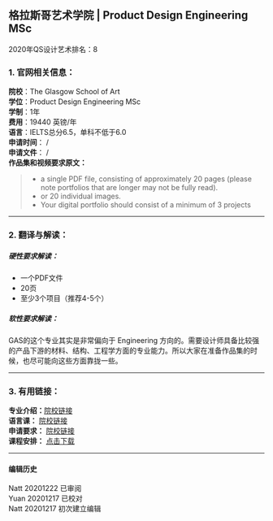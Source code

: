## 格拉斯哥艺术学院 | Product Design Engineering MSc

2020年QS设计艺术排名：8



### 1. 官网相关信息：

**院校**：The Glasgow School of Art  
**学位**：Product Design Engineering MSc  
**学制**：1年  
**费用**：19440 英镑/年  
**语言**：IELTS总分6.5，单科不低于6.0  
**申请时间**： /   
**申请文件**： /  
**作品集和视频要求原文：**   

> -	a single PDF file, consisting of approximately 20 pages (please note portfolios that are longer may not be fully read).
> -	or 20 individual images.
> - Your digital portfolio should consist of a minimum of 3 projects






---


### 2. 翻译与解读：

##### 硬性要求解读：
- 一个PDF文件
- 20页
- 至少3个项目（推荐4-5个）

##### 软性要求解读：

GAS的这个专业其实是非常偏向于 Engineering 方向的。需要设计师具备比较强的产品下游的材料、结构、工程学方面的专业能力。所以大家在准备作品集的时候，也尽可能向这些方面靠拢一些。



---


### 3. 有用链接：

**专业介绍：**[院校链接](http://www.gsa.ac.uk/study/graduate-degrees/product-design-engineering/)  
**语言课：** [院校链接](http://www.gsa.ac.uk/study/foundation-portfolio/english-for-creative-disciplines/)  
**申请要求：** [院校链接](http://www.gsa.ac.uk/study/graduate-degrees/how-to-apply/)  
**课程安排：** [点击下载](http://www.gsa.ac.uk/media/73429/Masters%20in%20Product%20Design%20Engineering.pdf)




---


#### 编辑历史  

Natt 20201222 已审阅  
Yuan 20201217 已校对  
Natt 20201217 初次建立编辑  
